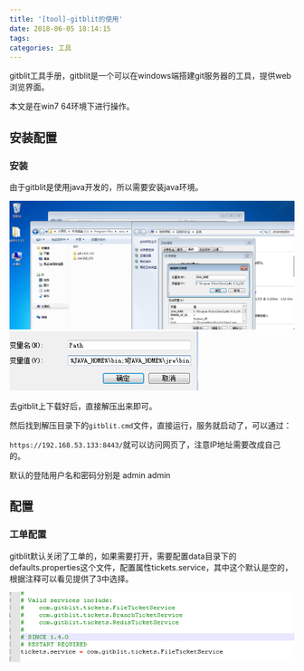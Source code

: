 ```yaml
---
title: '[tool]-gitblit的使用'
date: 2018-06-05 18:14:15
tags:
categories: 工具
---
```


gitblit工具手册，gitblit是一个可以在windows端搭建git服务器的工具，提供web浏览界面。

本文是在win7 64环境下进行操作。

<!--more-->

## 安装配置

### 安装

由于gitblit是使用java开发的，所以需要安装java环境。

![java-env](tool-gitblit\java_env1.png)
![java-env](tool-gitblit\java_env2.png)

去gitblit上下载好后，直接解压出来即可。

然后找到解压目录下的`gitblit.cmd`文件，直接运行，服务就启动了，可以通过：

`https://192.168.53.133:8443/`就可以访问网页了，注意IP地址需要改成自己的。

默认的登陆用户名和密码分别是 admin admin

## 配置

### 工单配置

gitblit默认关闭了工单的，如果需要打开，需要配置data目录下的defaults.properties这个文件，配置属性tickets.service，其中这个默认是空的，根据注释可以看见提供了3中选择。

![tickets](tool-gitblit\tickets.png)
